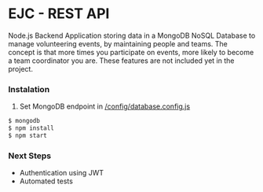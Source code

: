 # EJC - REST API

Node.js Backend Application storing data in a MongoDB NoSQL Database to manage volunteering events, by maintaining people and teams. The concept is that more times you participate on events, more likely to become a team coordinator you are. These features are not included yet in the project.

### Instalation

1. Set MongoDB endpoint in [/config/database.config.js](/config/database.config.js)

```sh
$ mongodb
$ npm install
$ npm start
```

### Next Steps

- Authentication using JWT
- Automated tests
